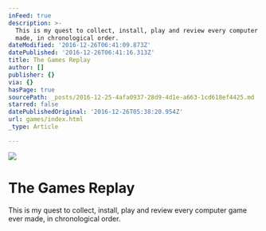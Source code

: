 ```yaml
---
inFeed: true
description: >-
  This is my quest to collect, install, play and review every computer game ever
  made, in chronological order.
dateModified: '2016-12-26T06:41:09.873Z'
datePublished: '2016-12-26T06:41:16.313Z'
title: The Games Replay
author: []
publisher: {}
via: {}
hasPage: true
sourcePath: _posts/2016-12-25-4afa0937-28d9-4d1e-a663-1cd618ef4425.md
starred: false
datePublishedOriginal: '2016-12-26T05:38:20.954Z'
url: games/index.html
_type: Article

---
```

![](https://the-grid-user-content.s3-us-west-2.amazonaws.com/16a3f996-3915-4346-9a75-02991b941e15.jpg)

# The Games Replay

This is my quest to collect, install, play and review every computer game ever made, in chronological order.